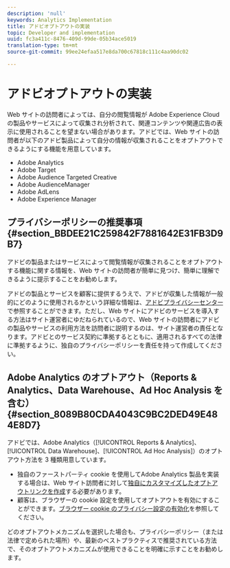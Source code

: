 ```yaml
---
description: 'null'
keywords: Analytics Implementation
title: アドビオプトアウトの実装
topic: Developer and implementation
uuid: fc3a411c-8476-409d-99de-05b34ace5019
translation-type: tm+mt
source-git-commit: 99ee24efaa517e8da700c67818c111c4aa90dc02

---
```



# アドビオプトアウトの実装

Web サイトの訪問者によっては、自分の閲覧情報が Adobe Experience Cloud の製品やサービスによって収集され分析されて、関連コンテンツや関連広告の表示に使用されることを望まない場合があります。アドビでは、Web サイトの訪問者が以下のアドビ製品によって自分の情報が収集されることをオプトアウトできるようにする機能を用意しています。

* Adobe Analytics
* Adobe Target
* Adobe Audience Targeted Creative
* Adobe AudienceManager
* Adobe AdLens
* Adobe Experience Manager

## プライバシーポリシーの推奨事項 {#section_BBDEE21C259842F7881642E31FB3D9B7}

アドビの製品またはサービスによって閲覧情報が収集されることをオプトアウトする機能に関する情報を、Web サイトの訪問者が簡単に見つけ、簡単に理解できるように提示することをお勧めします。

アドビの製品とサービスを顧客に提供するうえで、アドビが収集した情報が一般的にどのように使用されるかという詳細な情報は、[アドビプライバシーセンター](https://www.adobe.com/privacy.html)で参照することができます。ただし、Web サイトにアドビのサービスを導入する方法はサイト運営者にゆだねられているので、Web サイトの訪問者にアドビの製品やサービスの利用方法を訪問者に説明するのは、サイト運営者の責任となります。アドビとのサービス契約に準拠するとともに、適用されるすべての法律に準拠するように、独自のプライバシーポリシーを責任を持って作成してください。

## Adobe Analytics のオプトアウト（Reports &amp; Analytics、Data Warehouse、Ad Hoc Analysis を含む）{#section_8089B80CDA4043C9BC2DED49E484E8D7}

アドビでは、Adobe Analytics（[!UICONTROL Reports &amp; Analytics]、[!UICONTROL Data Warehouse]、[!UICONTROL Ad Hoc Analysis]）のオプトアウト方法を 3 種類用意しています。

* 独自のファーストパーティ cookie を使用してAdobe Analytics 製品を実装する場合は、Web サイト訪問者に対して[独自にカスタマイズしたオプトアウトリンクを作成](/help/implement/js-implementation/data-collection/opt-out-link.md)する必要があります。
* 顧客は、ブラウザーの cookie 設定を使用してオプトアウトを有効にすることができます。[ブラウザー cookie のプライバシー設定の有効化](https://marketing.adobe.com/resources/help/en_US/whitepapers/cookies/browser_cookie_settings.html)を参照してください。

どのオプトアウトメカニズムを選択した場合も、プライバシーポリシー（または法律で定められた場所）や、最新のベストプラクティスで推奨されている方法で、そのオプトアウトメカニズムが使用できることを明確に示すことをお勧めします。
